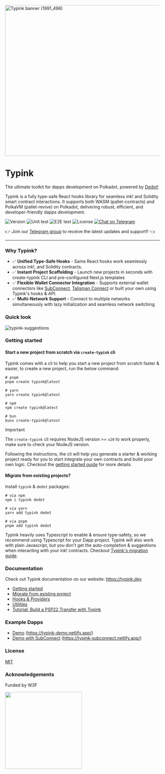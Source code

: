 <img width="1991" height="491" alt="Typink banner (1991_496)" src="https://github.com/user-attachments/assets/9bb95b1a-7d56-40d7-b10c-525da2dadbbc" />


# Typink

The ultimate toolkit for dapps development on Polkadot, powered by [Dedot!](https://github.com/dedotdev/dedot)

Typink is a fully type-safe React hooks library for seamless ink! and Solidity smart contract interactions. It supports both WASM (pallet-contracts) and PolkaVM (pallet-revive) on Polkadot, delivering robust, efficient, and developer-friendly dapps development.

![Version][ico-version]
![Unit test][ico-unit-test]
![E2E test][ico-e2e-test]
![License][ico-license]
[![Chat on Telegram][ico-telegram]][link-telegram]

[ico-telegram]: https://img.shields.io/badge/Dedot-2CA5E0.svg?style=flat-square&logo=telegram&label=Telegram
[ico-unit-test]: https://img.shields.io/github/actions/workflow/status/dedotdev/typink/run-tests.yml?label=unit%20tests&style=flat-square
[ico-e2e-test]: https://img.shields.io/github/actions/workflow/status/dedotdev/typink/zombienet-tests.yml?label=e2e%20tests&style=flat-square
[ico-version]: https://img.shields.io/github/package-json/v/dedotdev/typink?filename=packages%2Ftypink%2Fpackage.json&style=flat-square
[ico-license]: https://img.shields.io/github/license/dedotdev/typink?style=flat-square
[link-telegram]: https://t.me/JoinDedot

👉 Join our [Telegram group](https://t.me/JoinDedot) to receive the latest updates and support!! 👈


---

### Why Typink?
- ✅ **Unified Type-Safe Hooks** - Same React hooks work seamlessly across ink!, and Solidity contracts.
- ✅ **Instant Project Scaffolding** - Launch new projects in seconds with create-typink CLI and pre-configured Next.js templates
- ✅ **Flexible Wallet Connector Integration** - Supports external wallet connectors like [SubConnect](https://github.com/Koniverse/SubConnect-v2), [Talisman Connect](https://github.com/TalismanSociety/talisman-connect) or built your own using Typink's hooks & API.
- ✅ **Multi-Network Support** - Connect to multiple networks simultaneously with lazy initialization and seamless network switching

### Quick look

![typink-suggestions](https://github.com/user-attachments/assets/6a9f623a-ef77-459a-9854-6ec026a67042)


### Getting started

#### Start a new project from scratch via `create-typink` cli
Typink comes with a cli to help you start a new project from scratch faster & easier, to create a new project, run the below command:

```shell
# pnpm
pnpm create typink@latest

# yarn
yarn create typink@latest

# npm
npm create typink@latest

# bun
bunx create-typink@latest
```

> [!IMPORTANT]
> The `create-typink` cli requires NodeJS version >= `v20` to work properly, make sure to check your NodeJS version.

Following the instructions, the cli will help you generate a starter & working project ready for you to start integrate your own contracts and build your own logic. Checkout the [getting started guide](https://docs.dedot.dev/typink/getting-started/start-a-new-dapp) for more details.


#### Migrate from existing projects?

Install `typink` & `dedot` packages:

```shell
# via npm
npm i typink dedot

# via yarn
yarn add typink dedot

# via pnpm
pnpm add typink dedot
```

Typink heavily uses Typescript to enable & ensure type-safety, so we recommend using Typescript for your Dapp project. Typink will also work with plain Javascript, but you don't get the auto-completion & suggestions when interacting with your ink! contracts. Checkout [Typink's migration guide](https://docs.dedot.dev/typink/getting-started/migrate-from-existing-dapp).

### Documentation
Check out Typink documentation on our website: https://typink.dev
- [Getting started](https://docs.dedot.dev/typink/getting-started/start-a-new-dapp)
- [Migrate from existing project](https://docs.dedot.dev/typink/getting-started/migrate-from-existing-dapp)
- [Hooks & Providers](https://docs.dedot.dev/typink/hooks-and-providers)
- [Utilities](https://docs.dedot.dev/typink/utilities)
- [Tutorial: Build a PSP22 Transfer with Typink](https://docs.dedot.dev/help-and-faq/tutorials/develop-ink-dapp-using-typink)


### Example Dapps

- [Demo](https://github.com/dedotdev/typink/tree/main/examples/demo-inkv5) (https://typink-demo.netlify.app/)
- [Demo with SubConnect](https://github.com/dedotdev/typink/tree/main/examples/demo-subconnect) (https://typink-subconnect.netlify.app/)

### License

[MIT](https://github.com/dedotdev/typink/blob/main/LICENSE)

### Acknowledgements

Funded by W3F

<p align="left">
  <img width="250" src="https://user-images.githubusercontent.com/6867026/227230786-0796214a-3e3f-42af-94e9-d4122c730b62.png">
</p>
